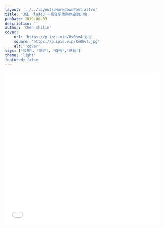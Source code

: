 ```yaml
---
layout: '../../layouts/MarkdownPost.astro'
title: 'JBL Pluse3 一段音乐熏陶旅途的开始'
pubDate: 2019-08-03
description: ''
author: 'Chen shilin'
cover:
    url: 'https://p.ipic.vip/8v0hv4.jpg'
    square: 'https://p.ipic.vip/8v0hv4.jpg'
    alt: 'cover'
tags: ["视频", "测评", "音响","原创"]
theme: 'light'
featured: false
---
```


<div align="center">
  <iframe src="//player.bilibili.com/player.html?aid=62041912&bvid=BV1Rt411u7tf&cid=107843169&p=1" scrolling="no" border="0" height="500" width="100%" frameborder="no" framespacing="0" allowfullscreen="true"></iframe>
</div>
